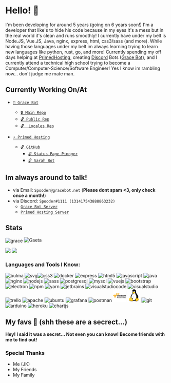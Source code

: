 # Hello! 👋

  I'm been developing for around 5 years (going on 6 years soon!) I'm a developer that like's to hide his code because in my eyes it's a mess but in the real world it's clean and runs smoothly! I currently have under my belt is Node.JS, Vue.JS, Java, nginx, express, html, css3/sass (and more). While having those languages under my belt im always learning trying to learn new languages like python, rust, go, and more! Currently spending my off days helping at [PrimedHosting](https://primedhosting.com/?ref=GaetaGithub), creating [Discord](https://discord.com) Bots ([Grace Bot](https://gracebot.net/?ref=GaetaGithub)), and I currently attend a technical high school trying to become a Computer/Computer-Science/Software Engineer! Yes I know im rambling now... don't judge me mate man.

## Currently Working On/At
- [``🤖 Grace Bot``](https://gracebot.net/?from=GaetaGithub)
  - [``🔒 Main Repo``](https://github.com/Gaeta/Grace)
  - [``🔓 Public Rep``](https://github.com/Gaeta/Grace-public)
  - [``🔓  Locales Rep``](https://github.com/Gaeta/Grace-locales)

- [``⚡ Primed Hosting``](https://primedhosting.com/?ref=GaetaGithub)
  - [``🔓 GitHub``](https://github.com/primedteam)
    - [``🔓 Status Page Pinnger``](https://github.com/primedteam/statusPagePinger)
    - [``🔓 Sarah Bot``](https://github.com/primedteam/Sarah-Bot)
    
## Im always around to talk!
- via Email: ``Spooder@gracebot.net`` (**Please dont spam <3, only check once a month!**)
- via Discord: ``Spooder#1111 (131417543888863232)``
  - [``Grace Bot Server``](https://gracebot.net/support)
  - [``Primed Hosting Server``](https://primedhosting.com/discord)

## Stats
<img align="center" src="https://github-readme-streak-stats.herokuapp.com?user=Gaeta&theme=onedark&fire=D64BEA&ring=9656EB&sideLabels=FFFFFF&currStreakNum=3682EC&sideNums=3682EC&dates=959EAB&currStreakLabel=FFFFFF" alt="grace" />
<img src="https://github-profile-trophy.vercel.app/?username=Gaeta&theme=onedark&margin-w=15" alt="Gaeta" />

<img src="https://github-readme-stats.vercel.app/api/top-langs/?username=Gaeta&show_icons=true&title_color=d64bea&theme=onedark&text_color=fff&icon_color=9656eb&include_all_commits=true&count_private=true&line_height=20&layout=compact&hide=html&cache=false" />  <img src="https://github-readme-stats.vercel.app/api?username=Gaeta&show_icons=true&title_color=d64bea&theme=onedark&text_color=fff&icon_color=9656eb&include_all_commits=true&count_private=true&line_height=20&cache=false" />

### Languages and Tools I Know:
<img src="https://cdn.svgporn.com/logos/bulma.svg" alt="bulma" width="40" height="40"/> <img src="https://cdn.svgporn.com/logos/c-plusplus.svg" alt="svg" width="40" height="40"/><img src="https://cdn.svgporn.com/logos/css-3.svg" alt="css3" width="40" height="40"/> <img src="https://cdn.svgporn.com/logos/docker-icon.svg" alt="docker" width="40" height="40"/> <img src="https://cdn.svgporn.com/logos/express.svg" style="background-color: white;" alt="express" width="40" height="40"/> <img src="https://cdn.svgporn.com/logos/html-5.svg" alt="html5" width="40" height="40"/> <img src="https://cdn.svgporn.com/logos/javascript.svg" alt="javascript" width="40" height="40"/> <img src="https://cdn.svgporn.com/logos/java.svg" alt="java" width="40" height="40"/> <img src="https://cdn.svgporn.com/logos/nginx.svg" alt="nginx" width="40" height="40"/> <img src="https://cdn.svgporn.com/logos/nodejs-icon.svg" alt="nodejs" width="40" height="40"/> <img src="https://cdn.svgporn.com/logos/sass.svg" alt="sass" width="40" height="40"/> <img src="https://cdn.svgporn.com/logos/postgresql.svg" alt="postgresql" width="40" height="40"/> <img src="https://cdn.svgporn.com/logos/mysql.svg" alt="mysql" width="40" height="40"/> <img src="https://cdn.svgporn.com/logos/vue.svg" alt="vuejs" width="40" height="40"/> <img src="https://cdn.svgporn.com/logos/bootstrap.svg" alt="bootstrap" width="40" height="40"/> <img src="https://cdn.svgporn.com/logos/electron.svg" alt="electron" width="40" height="40"/> <img src="https://cdn.svgporn.com/logos/npm-icon.svg" alt="npm" width="40" height="40"/> <img src="https://cdn.svgporn.com/logos/yarn.svg" alt="yarn" width="40" height="40"/> <img src="https://cdn.svgporn.com/logos/jetbrains.svg" alt="jetbrains" width="40" height="40"/> <img src="https://cdn.svgporn.com/logos/visual-studio-code.svg" alt="visualstudiocode" width="40" height="40"/> <img src="https://cdn.svgporn.com/logos/visual-studio.svg" alt="visualstudio" width="40" height="40"/> <img src="https://cdn.svgporn.com/logos/trello.svg" alt="trello" width="40" height="40"/> <img src="https://cdn.svgporn.com/logos/apache.svg" alt="apache" width="40" height="40"/> <img src="https://cdn.svgporn.com/logos/ubuntu.svg" alt="ubuntu" width="40" height="40"/> <img src="https://www.vectorlogo.zone/logos/grafana/grafana-icon.svg" alt="grafana" width="40" height="40"/> <img src="https://www.vectorlogo.zone/logos/getpostman/getpostman-icon.svg" alt="postman" width="40" height="40"/> <img src="https://raw.githubusercontent.com/devicons/devicon/master/icons/amazonwebservices/amazonwebservices-original-wordmark.svg" alt="amazonwebservices" width="40" height="40"/> <img src="https://raw.githubusercontent.com/devicons/devicon/master/icons/linux/linux-original.svg" alt="linux" width="40" height="40"/> <img src="https://www.vectorlogo.zone/logos/git-scm/git-scm-icon.svg" alt="git" width="40" height="40"/> <img src="https://cdn.worldvectorlogo.com/logos/arduino-1.svg" alt="arduino" width="40" height="40"/> <img src="https://www.vectorlogo.zone/logos/heroku/heroku-icon.svg" alt="heroku" width="40" height="40"/> <img src="https://www.chartjs.org/media/logo-title.svg" alt="chartjs" width="40" height="40"/>

## My favs 💙 (shh these are a secrect...)
**Hey! I said it was a secret... Not even you can know! Become friends with me to find out!**

### Special Thanks
  - Me (JK)
  - My Friends
  - My Family

